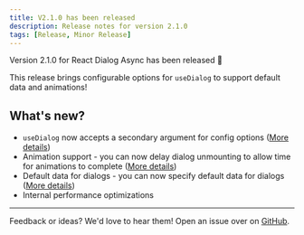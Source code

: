 ```yaml
---
title: V2.1.0 has been released
description: Release notes for version 2.1.0
tags: [Release, Minor Release]
---
```


Version 2.1.0 for React Dialog Async has been released 🎉

This release brings configurable options for `useDialog` to support default data and animations!
<!-- truncate -->

## What's new?
* `useDialog` now accepts a secondary argument for config options ([More details](/API/use-dialog#dialog-options))
* Animation support - you can now delay dialog unmounting to allow time for animations to complete ([More details](/animations))
* Default data for dialogs - you can now specify default data for dialogs ([More details](/API/use-dialog))
* Internal performance optimizations

---

Feedback or ideas? We'd love to hear them! Open an issue over on [GitHub](https://github.com/a16n-dev/react-dialog-async/issues).


